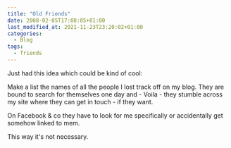 ```yaml
---
title: "Old Friends"
date: 2008-02-05T17:08:05+01:00
last_modified_at: 2021-11-23T23:20:02+01:00
categories:
  - Blog
tags:
  - friends
---
```

Just had this idea which could be kind of cool:

Make a list the names of all the people I lost track off on my blog. They are bound to search for themselves one day and - Voila - they stumble across my site where they can get in touch - if they want.

On Facebook & co they have to look for me specifically or accidentally get somehow linked to mem.

This way it's not necessary.
